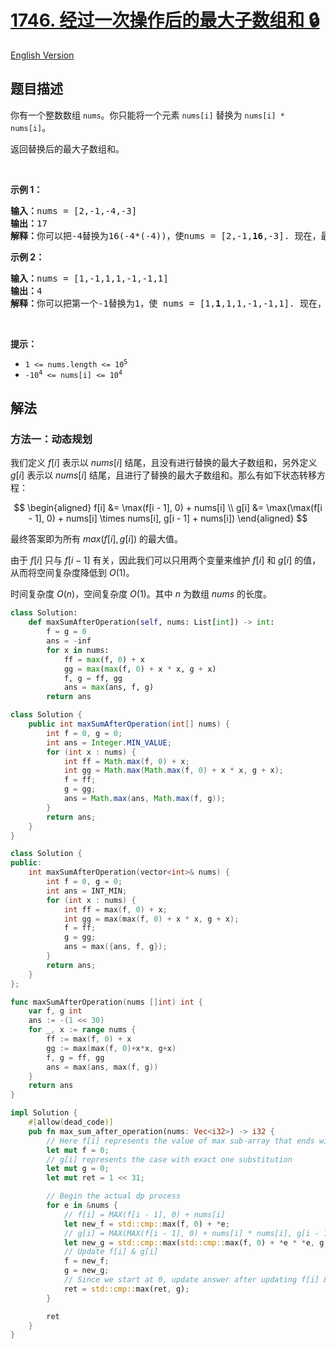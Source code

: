 # [1746. 经过一次操作后的最大子数组和 🔒](https://leetcode.cn/problems/maximum-subarray-sum-after-one-operation)

[English Version](/solution/1700-1799/1746.Maximum%20Subarray%20Sum%20After%20One%20Operation/README_EN.md)

<!-- tags:数组,动态规划 -->

<!-- difficulty:中等 -->

## 题目描述

<!-- 这里写题目描述 -->

<p>你有一个整数数组 <code>nums</code>。你只能将一个元素 <code>nums[i]</code> 替换为 <code>nums[i] * nums[i]</code>。</p>

<p>返回替换后的最大子数组和。</p>

<p> </p>

<p><strong>示例 1：</strong></p>

<pre>
<strong>输入：</strong>nums = [2,-1,-4,-3]
<strong>输出：</strong>17
<strong>解释：</strong>你可以把-4替换为16(-4*(-4))，使nums = [2,-1,<strong>16</strong>,-3]. 现在，最大子数组和为 2 + -1 + 16 = 17.</pre>

<p><strong>示例 2：</strong></p>

<pre>
<strong>输入：</strong>nums = [1,-1,1,1,-1,-1,1]
<strong>输出：</strong>4
<strong>解释：</strong>你可以把第一个-1替换为1，使 nums = [1,<strong>1</strong>,1,1,-1,-1,1]. 现在，最大子数组和为 1 + 1 + 1 + 1 = 4.</pre>

<p> </p>

<p><strong>提示：</strong></p>

<ul>
	<li><code>1 <= nums.length <= 10<sup>5</sup></code></li>
	<li><code>-10<sup>4</sup> <= nums[i] <= 10<sup>4</sup></code></li>
</ul>

## 解法

### 方法一：动态规划

我们定义 $f[i]$ 表示以 $nums[i]$ 结尾，且没有进行替换的最大子数组和，另外定义 $g[i]$ 表示以 $nums[i]$ 结尾，且进行了替换的最大子数组和。那么有如下状态转移方程：

$$
\begin{aligned}
f[i] &= \max(f[i - 1], 0) + nums[i] \\
g[i] &= \max(\max(f[i - 1], 0) + nums[i] \times nums[i], g[i - 1] + nums[i])
\end{aligned}
$$

最终答案即为所有 $max(f[i], g[i])$ 的最大值。

由于 $f[i]$ 只与 $f[i - 1]$ 有关，因此我们可以只用两个变量来维护 $f[i]$ 和 $g[i]$ 的值，从而将空间复杂度降低到 $O(1)$。

时间复杂度 $O(n)$，空间复杂度 $O(1)$。其中 $n$ 为数组 $nums$ 的长度。

<!-- tabs:start -->

```python
class Solution:
    def maxSumAfterOperation(self, nums: List[int]) -> int:
        f = g = 0
        ans = -inf
        for x in nums:
            ff = max(f, 0) + x
            gg = max(max(f, 0) + x * x, g + x)
            f, g = ff, gg
            ans = max(ans, f, g)
        return ans
```

```java
class Solution {
    public int maxSumAfterOperation(int[] nums) {
        int f = 0, g = 0;
        int ans = Integer.MIN_VALUE;
        for (int x : nums) {
            int ff = Math.max(f, 0) + x;
            int gg = Math.max(Math.max(f, 0) + x * x, g + x);
            f = ff;
            g = gg;
            ans = Math.max(ans, Math.max(f, g));
        }
        return ans;
    }
}
```

```cpp
class Solution {
public:
    int maxSumAfterOperation(vector<int>& nums) {
        int f = 0, g = 0;
        int ans = INT_MIN;
        for (int x : nums) {
            int ff = max(f, 0) + x;
            int gg = max(max(f, 0) + x * x, g + x);
            f = ff;
            g = gg;
            ans = max({ans, f, g});
        }
        return ans;
    }
};
```

```go
func maxSumAfterOperation(nums []int) int {
	var f, g int
	ans := -(1 << 30)
	for _, x := range nums {
		ff := max(f, 0) + x
		gg := max(max(f, 0)+x*x, g+x)
		f, g = ff, gg
		ans = max(ans, max(f, g))
	}
	return ans
}
```

```rust
impl Solution {
    #[allow(dead_code)]
    pub fn max_sum_after_operation(nums: Vec<i32>) -> i32 {
        // Here f[i] represents the value of max sub-array that ends with nums[i] with no substitution
        let mut f = 0;
        // g[i] represents the case with exact one substitution
        let mut g = 0;
        let mut ret = 1 << 31;

        // Begin the actual dp process
        for e in &nums {
            // f[i] = MAX(f[i - 1], 0) + nums[i]
            let new_f = std::cmp::max(f, 0) + *e;
            // g[i] = MAX(MAX(f[i - 1], 0) + nums[i] * nums[i], g[i - 1] + nums[i])
            let new_g = std::cmp::max(std::cmp::max(f, 0) + *e * *e, g + *e);
            // Update f[i] & g[i]
            f = new_f;
            g = new_g;
            // Since we start at 0, update answer after updating f[i] & g[i]
            ret = std::cmp::max(ret, g);
        }

        ret
    }
}
```

<!-- tabs:end -->

<!-- end -->
